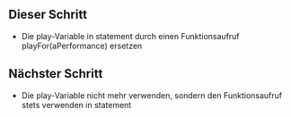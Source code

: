 ## Dieser Schritt
- Die play-Variable in statement durch einen Funktionsaufruf playFor(aPerformance) ersetzen

## Nächster Schritt
- Die play-Variable nicht mehr verwenden, sondern den Funktionsaufruf stets verwenden in statement
